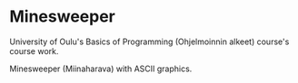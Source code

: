 # Minesweeper
University of Oulu's Basics of Programming (Ohjelmoinnin alkeet) course's course work.

Minesweeper (Miinaharava) with ASCII graphics.
